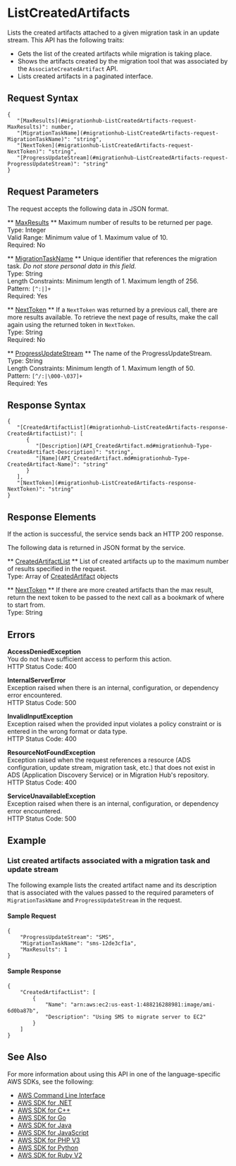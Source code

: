 # ListCreatedArtifacts<a name="API_ListCreatedArtifacts"></a>

Lists the created artifacts attached to a given migration task in an update stream\. This API has the following traits:
+ Gets the list of the created artifacts while migration is taking place\.
+ Shows the artifacts created by the migration tool that was associated by the `AssociateCreatedArtifact` API\. 
+ Lists created artifacts in a paginated interface\. 

## Request Syntax<a name="API_ListCreatedArtifacts_RequestSyntax"></a>

```
{
   "[MaxResults](#migrationhub-ListCreatedArtifacts-request-MaxResults)": number,
   "[MigrationTaskName](#migrationhub-ListCreatedArtifacts-request-MigrationTaskName)": "string",
   "[NextToken](#migrationhub-ListCreatedArtifacts-request-NextToken)": "string",
   "[ProgressUpdateStream](#migrationhub-ListCreatedArtifacts-request-ProgressUpdateStream)": "string"
}
```

## Request Parameters<a name="API_ListCreatedArtifacts_RequestParameters"></a>

The request accepts the following data in JSON format\.

 ** [MaxResults](#API_ListCreatedArtifacts_RequestSyntax) **   <a name="migrationhub-ListCreatedArtifacts-request-MaxResults"></a>
Maximum number of results to be returned per page\.  
Type: Integer  
Valid Range: Minimum value of 1\. Maximum value of 10\.  
Required: No

 ** [MigrationTaskName](#API_ListCreatedArtifacts_RequestSyntax) **   <a name="migrationhub-ListCreatedArtifacts-request-MigrationTaskName"></a>
Unique identifier that references the migration task\. *Do not store personal data in this field\.*   
Type: String  
Length Constraints: Minimum length of 1\. Maximum length of 256\.  
Pattern: `[^:|]+`   
Required: Yes

 ** [NextToken](#API_ListCreatedArtifacts_RequestSyntax) **   <a name="migrationhub-ListCreatedArtifacts-request-NextToken"></a>
If a `NextToken` was returned by a previous call, there are more results available\. To retrieve the next page of results, make the call again using the returned token in `NextToken`\.  
Type: String  
Required: No

 ** [ProgressUpdateStream](#API_ListCreatedArtifacts_RequestSyntax) **   <a name="migrationhub-ListCreatedArtifacts-request-ProgressUpdateStream"></a>
The name of the ProgressUpdateStream\.   
Type: String  
Length Constraints: Minimum length of 1\. Maximum length of 50\.  
Pattern: `[^/:|\000-\037]+`   
Required: Yes

## Response Syntax<a name="API_ListCreatedArtifacts_ResponseSyntax"></a>

```
{
   "[CreatedArtifactList](#migrationhub-ListCreatedArtifacts-response-CreatedArtifactList)": [ 
      { 
         "[Description](API_CreatedArtifact.md#migrationhub-Type-CreatedArtifact-Description)": "string",
         "[Name](API_CreatedArtifact.md#migrationhub-Type-CreatedArtifact-Name)": "string"
      }
   ],
   "[NextToken](#migrationhub-ListCreatedArtifacts-response-NextToken)": "string"
}
```

## Response Elements<a name="API_ListCreatedArtifacts_ResponseElements"></a>

If the action is successful, the service sends back an HTTP 200 response\.

The following data is returned in JSON format by the service\.

 ** [CreatedArtifactList](#API_ListCreatedArtifacts_ResponseSyntax) **   <a name="migrationhub-ListCreatedArtifacts-response-CreatedArtifactList"></a>
List of created artifacts up to the maximum number of results specified in the request\.  
Type: Array of [CreatedArtifact](API_CreatedArtifact.md) objects

 ** [NextToken](#API_ListCreatedArtifacts_ResponseSyntax) **   <a name="migrationhub-ListCreatedArtifacts-response-NextToken"></a>
If there are more created artifacts than the max result, return the next token to be passed to the next call as a bookmark of where to start from\.  
Type: String

## Errors<a name="API_ListCreatedArtifacts_Errors"></a>

 **AccessDeniedException**   
You do not have sufficient access to perform this action\.  
HTTP Status Code: 400

 **InternalServerError**   
Exception raised when there is an internal, configuration, or dependency error encountered\.  
HTTP Status Code: 500

 **InvalidInputException**   
Exception raised when the provided input violates a policy constraint or is entered in the wrong format or data type\.  
HTTP Status Code: 400

 **ResourceNotFoundException**   
Exception raised when the request references a resource \(ADS configuration, update stream, migration task, etc\.\) that does not exist in ADS \(Application Discovery Service\) or in Migration Hub's repository\.  
HTTP Status Code: 400

 **ServiceUnavailableException**   
Exception raised when there is an internal, configuration, or dependency error encountered\.  
HTTP Status Code: 500

## Example<a name="API_ListCreatedArtifacts_Examples"></a>

### List created artifacts associated with a migration task and update stream<a name="API_ListCreatedArtifacts_Example_1"></a>

The following example lists the created artifact name and its description that is associated with the values passed to the required parameters of `MigrationTaskName` and `ProgressUpdateStream` in the request\.

#### Sample Request<a name="API_ListCreatedArtifacts_Example_1_Request"></a>

```
{
    "ProgressUpdateStream": "SMS", 
    "MigrationTaskName": "sms-12de3cf1a", 
    "MaxResults": 1
}
```

#### Sample Response<a name="API_ListCreatedArtifacts_Example_1_Response"></a>

```
{
    "CreatedArtifactList": [
        {
            "Name": "arn:aws:ec2:us-east-1:488216288981:image/ami-6d0ba87b", 
            "Description": "Using SMS to migrate server to EC2"
        }
    ]
}
```

## See Also<a name="API_ListCreatedArtifacts_SeeAlso"></a>

For more information about using this API in one of the language\-specific AWS SDKs, see the following:
+  [AWS Command Line Interface](https://docs.aws.amazon.com/goto/aws-cli/AWSMigrationHub-2017-05-31/ListCreatedArtifacts) 
+  [AWS SDK for \.NET](https://docs.aws.amazon.com/goto/DotNetSDKV3/AWSMigrationHub-2017-05-31/ListCreatedArtifacts) 
+  [AWS SDK for C\+\+](https://docs.aws.amazon.com/goto/SdkForCpp/AWSMigrationHub-2017-05-31/ListCreatedArtifacts) 
+  [AWS SDK for Go](https://docs.aws.amazon.com/goto/SdkForGoV1/AWSMigrationHub-2017-05-31/ListCreatedArtifacts) 
+  [AWS SDK for Java](https://docs.aws.amazon.com/goto/SdkForJava/AWSMigrationHub-2017-05-31/ListCreatedArtifacts) 
+  [AWS SDK for JavaScript](https://docs.aws.amazon.com/goto/AWSJavaScriptSDK/AWSMigrationHub-2017-05-31/ListCreatedArtifacts) 
+  [AWS SDK for PHP V3](https://docs.aws.amazon.com/goto/SdkForPHPV3/AWSMigrationHub-2017-05-31/ListCreatedArtifacts) 
+  [AWS SDK for Python](https://docs.aws.amazon.com/goto/boto3/AWSMigrationHub-2017-05-31/ListCreatedArtifacts) 
+  [AWS SDK for Ruby V2](https://docs.aws.amazon.com/goto/SdkForRubyV2/AWSMigrationHub-2017-05-31/ListCreatedArtifacts) 